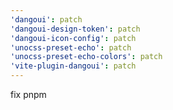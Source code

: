 ```yaml
---
'dangoui': patch
'dangoui-design-token': patch
'dangoui-icon-config': patch
'unocss-preset-echo': patch
'unocss-preset-echo-colors': patch
'vite-plugin-dangoui': patch
---
```


fix pnpm
